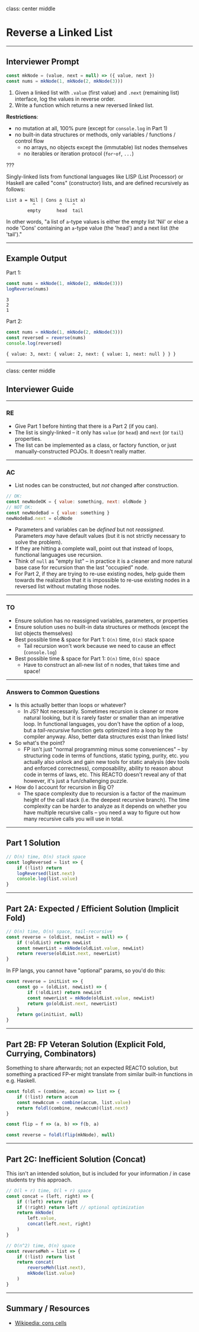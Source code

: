 class: center middle
# Reverse a Linked List

---

## Interviewer Prompt

```js
const mkNode = (value, next = null) => ({ value, next })
const nums = mkNode(1, mkNode(2, mkNode(3)))
```

1. Given a linked list with `.value` (first value) and `.next` (remaining list) interface, log the values in reverse order.
2. Write a function which returns a new reversed linked list.

**Restrictions**:

- no mutation at all, 100% pure (except for `console.log` in Part 1)
- no built-in data structures or methods, only variables / functions / control flow
  - no arrays, no objects except the (immutable) list nodes themselves
  - no iterables or iteration protocol (`for`-`of`, `...`)

???

Singly-linked lists from functional languages like LISP (List Processor) or Haskell are called "cons" (constructor) lists, and are defined recursively as follows:

```
List a = Nil | Cons a (List a)
          ^         ^    ^
        empty      head  tail
```

In other words, "a list of `a`-type values is either the empty list 'Nil' or else a node 'Cons' containing an `a`-type value (the 'head') and a next list (the 'tail')."

---

## Example Output

Part 1:

```js
const nums = mkNode(1, mkNode(2, mkNode(3)))
logReverse(nums)
```

```
3
2
1
```

Part 2:

```js
const nums = mkNode(1, mkNode(2, mkNode(3)))
const reversed = reverse(nums)
console.log(reversed)
```

```
{ value: 3, next: { value: 2, next: { value: 1, next: null } } }
```

---

class: center middle
## Interviewer Guide

---

### RE

* Give Part 1 before hinting that there is a Part 2 (if you can).
* The list is singly-linked – it only has `value` (or `head`) and `next` (or `tail`) properties.
* The list can be implemented as a class, or factory function, or just manually-constructed POJOs. It doesn't really matter.

---

### AC

* List nodes can be constructed, but _not_ changed after construction.

```js
// OK:
const newNodeOK = { value: something, next: oldNode }
// NOT OK:
const newNodeBad = { value: something }
newNodeBad.next = oldNode
```

* Parameters and variables can be _defined_ but not _reassigned_. Parameters _may_ have default values (but it is not strictly necessary to solve the problem).
* If they are hitting a complete wall, point out that instead of loops, functional languages use recursion.
* Think of `null` as "empty list" – in practice it is a cleaner and more natural base case for recursion than the last "occupied" node.
* For Part 2, if they are trying to re-use existing nodes, help guide them towards the realization that it is impossible to re-use existing nodes in a reversed list without mutating those nodes.

---

### TO

- Ensure solution has no reassigned variables, parameters, or properties
- Ensure solution uses no built-in data structures or methods (except the list objects themselves)
- Best possible time & space for Part 1: `O(n)` time, `O(n)` stack space
  - Tail recursion won't work because we need to cause an effect (`console.log`)
- Best possible time & space for Part 1: `O(n)` time, `O(n)` space
  - Have to construct an all-new list of n nodes, that takes time and space!

---

### Answers to Common Questions

- Is this actually better than loops or whatever?
  - In JS? Not necessarily. Sometimes recursion is cleaner or more natural looking, but it is rarely faster or smaller than an imperative loop. In functional languages, you don't have the option of a loop, but a _tail-recursive_ function gets optimized into a loop by the compiler anyway. Also, better data structures exist than linked lists!
- So what's the point?
  - FP isn't just "normal programming minus some conveniences" – by structuring code in terms of functions, static typing, purity, etc. you actually also unlock and gain new tools for static analysis (dev tools and enforced correctness), composability, ability to reason about code in terms of laws, etc. This REACTO doesn't reveal any of that however, it's just a fun/challenging puzzle.
- How do I account for recursion in Big O?
  - The space complexity due to recursion is a factor of the maximum height of the call stack (i.e. the deepest recursive branch). The time complexity can be harder to analyze as it depends on whether you have multiple recursive calls – you need a way to figure out how many recursive calls you will use in total.

---

## Part 1 Solution

```js
// O(n) time, O(n) stack space
const logReversed = list => {
    if (!list) return
    logReversed(list.next)
    console.log(list.value)
}
```

---

## Part 2A: Expected / Efficient Solution (Implicit Fold)

```js
// O(n) time, O(n) space, tail-recursive
const reverse = (oldList, newList = null) => {
    if (!oldList) return newList
    const newerList = mkNode(oldList.value, newList)
    return reverse(oldList.next, newerList)
}
```

In FP langs, you cannot have "optional" params, so you'd do this:

```js
const reverse = initList => {
    const go = (oldList, newList) => {
        if (!oldList) return newList
        const newerList = mkNode(oldList.value, newList)
        return go(oldList.next, newerList)
    }
    return go(initList, null)
}
```

---

## Part 2B: FP Veteran Solution (Explicit Fold, Currying, Combinators)

Something to share afterwards; not an expected REACTO solution, but something a practiced FP-er might translate from similar built-in functions in e.g. Haskell.

```js
const foldl = (combine, accum) => list => {
    if (!list) return accum
    const newAccum = combine(accum, list.value)
    return foldl(combine, newAccum)(list.next)
}

const flip = f => (a, b) => f(b, a)

const reverse = foldl(flip(mkNode), null)
```

---

## Part 2C: Inefficient Solution (Concat)

This isn't an intended solution, but is included for your information / in case students try this approach.

```js
// O(l + r) time, O(l + r) space
const concat = (left, right) => {
    if (!left) return right
    if (!right) return left // optional optimization
    return mkNode(
        left.value,
        concat(left.next, right)
    )
}

// O(n^2) time, O(n) space
const reverseMeh = list => {
    if (!list) return list
    return concat(
        reverseMeh(list.next),
        mkNode(list.value)
    )
}
```

---

## Summary / Resources

* [Wikipedia: cons cells](https://en.wikipedia.org/wiki/Cons)